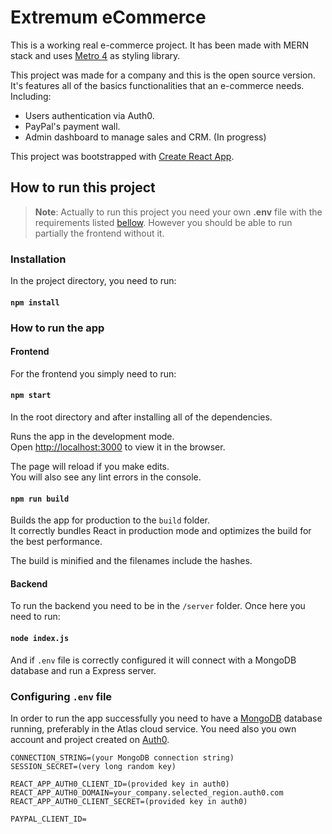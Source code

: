 # Extremum eCommerce

This is a working real e-commerce project. It has been made with MERN stack and uses [Metro 4](https://metroui.org.ua/) as styling library.

This project was made for a company and this is the open source version. It's features all of the basics functionalities that an e-commerce needs. Including:

- Users authentication via Auth0.
- PayPal's payment wall.
- Admin dashboard to manage sales and CRM. (In progress)

This project was bootstrapped with [Create React App](https://github.com/facebook/create-react-app).

## How to run this project

> **Note**: Actually to run this project you need your own **.env** file with the requirements listed [bellow](). However you should be able to run partially the frontend without it.

### Installation

In the project directory, you need to run:

#### `npm install`

### How to run the app

#### Frontend

For the frontend you simply need to run:

#### `npm start`

In the root directory and after installing all of the dependencies.

Runs the app in the development mode.<br />
Open [http://localhost:3000](http://localhost:3000) to view it in the browser.

The page will reload if you make edits.<br />
You will also see any lint errors in the console.

#### `npm run build`

Builds the app for production to the `build` folder.<br />
It correctly bundles React in production mode and optimizes the build for the best performance.

The build is minified and the filenames include the hashes.<br />

#### Backend

To run the backend you need to be in the `/server` folder.
Once here you need to run:

#### `node index.js`

And if `.env` file is correctly configured it will connect with a MongoDB database and run a Express server.

### Configuring `.env` file

In order to run the app successfully you need to have a [MongoDB](https://www.mongodb.com/cloud/atlas) database running, preferably in the Atlas cloud service. You need also you own account and project created on [Auth0](https://auth0.com/).

```
CONNECTION_STRING=(your MongoDB connection string)
SESSION_SECRET=(very long random key)

REACT_APP_AUTH0_CLIENT_ID=(provided key in auth0)
REACT_APP_AUTH0_DOMAIN=your_company.selected_region.auth0.com
REACT_APP_AUTH0_CLIENT_SECRET=(provided key in auth0)

PAYPAL_CLIENT_ID=
```
